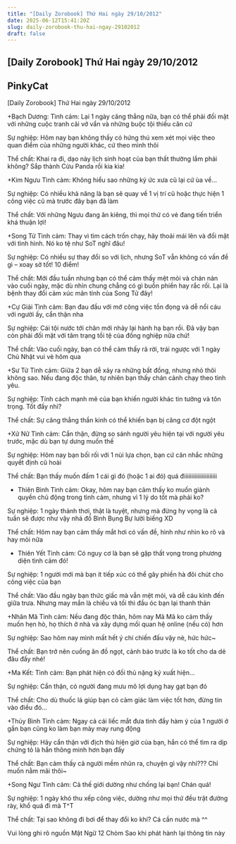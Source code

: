 ```yaml
---
title: "[Daily Zorobook] Thứ Hai ngày 29/10/2012"
date: 2025-06-12T15:41:20Z
slug: daily-zorobook-thu-hai-ngay-29102012
draft: false
---
```


## [Daily Zorobook] Thứ Hai ngày 29/10/2012

## PinkyCat

[Daily Zorobook]
Thứ Hai ngày 29/10/2012

 
+Bạch Dương:
Tình cảm: Lại 1 ngày căng thẳng nữa, bạn có thể phải đối mặt với những cuộc tranh cãi vớ vẩn và những buộc tội thiếu căn cứ
 
Sự nghiệp: Hôm nay bạn không thấy có hứng thú xem xét mọi việc theo quan điểm của những người khác, cứ theo mình thôi
 
Thể chất: Khai ra đi, dạo này lịch sinh hoạt của bạn thất thường lắm phải không? Sắp thành Cừu Panda rồi kia kìa!
 
+Kim Ngưu
Tình cảm: Không hiểu sao những ký ức xưa cũ lại cứ ùa về…
 
Sự nghiệp: Có nhiều khả năng là bạn sẽ quay về 1 vị trí cũ hoặc thực hiện 1 công việc cũ mà trước đây bạn đã làm
 
Thể chất: Với những Ngưu đang ăn kiêng, thì mọi thứ có vẻ đang tiến triển khá thuận lợi!
 
+Song Tử
Tình cảm: Thay vì tìm cách trốn chạy, hãy thoải mái lên và đối mặt với tình hình. Nó ko tệ như SoT nghĩ đâu!
 
Sự nghiệp: Có nhiều sự thay đổi so với lịch, nhưng SoT vẫn không có vấn đề gì – xoay sở tốt! 10 điểm!
 
Thể chất: Mới đầu tuần nhưng bạn có thể cảm thấy mệt mỏi và chán nản vào cuối ngày, mặc dù nhìn chung chẳng có gì buồn phiền hay rắc rối. Lại là bệnh thay đổi cảm xúc mãn tính của Song Tử đây!
 
+Cự Giải
Tình cảm: Bạn đau đầu với mớ công việc tồn đọng và dễ nổi cáu với người ấy, cẩn thận nha
 
Sự nghiệp: Cái tội nước tới chân mới nhảy lại hành hạ bạn rồi. Đã vậy bạn còn phải đối mặt với tâm trạng tồi tệ của đồng nghiệp nữa chứ!
 
Thể chất: Vào cuối ngày, bạn có thể cảm thấy rã rời, trái ngược với 1 ngày Chủ Nhật vui vẻ hôm qua
 
+Sư Tử
Tình cảm: Giữa 2 bạn dễ xảy ra những bất đồng, nhưng nhỏ thôi không sao. Nếu đang độc thân, tự nhiên bạn thấy chán cảnh chạy theo tình yêu.
 
Sự nghiệp: Tính cách mạnh mẽ của bạn khiến người khác tin tưởng và tôn trọng. Tốt đấy nhỉ?
 
Thể chất: Sự căng thẳng thần kinh có thể khiến bạn bị căng cơ đột ngột
 
+Xử Nữ
Tình cảm: Cẩn thận, đừng so sánh người yêu hiện tại với người yêu trước, mặc dù bạn tự dưng muốn thế
 
Sự nghiệp: Hôm nay bạn bối rối với 1 nùi lựa chọn, bạn cứ cân nhắc những quyết định cũ hoài
 
Thể chất: Bạn thấy muốn đấm 1 cái gì đó (hoặc 1 ai đó) quá điiiiiiiiiiiiiiiiiiiiii <Danger detected>
 
+ Thiên Bình
Tình cảm: Okay, hôm nay bạn cảm thấy ko muốn giành quyền chủ động trong tình cảm, nhưng vì 1 lý do tốt mà phải ko?
 
Sự nghiệp: 1 ngày thảnh thơi, thật là tuyệt, nhưng mà đừng hy vọng là cả tuần sẽ được như vậy nhá đồ Bình Bụng Bự lười biếng XD
 
Thể chất: Hôm nay bạn cảm thấy mắt hơi có vấn đề, hình như nhìn ko rõ và hay mỏi nữa
 
+ Thiên Yết
Tình cảm: Có nguy cơ là bạn sẽ gặp thất vọng trong phương diện tình cảm đó!
 
Sự nghiệp: 1 người mới mà bạn ít tiếp xúc có thể gây phiền hà đôi chút cho công việc của bạn
 
Thể chất: Vào đầu ngày bạn thức giấc mà vẫn mệt mỏi, và dễ cáu kỉnh đến giữa trưa. Nhưng may mắn là chiều và tối thì đầu óc bạn lại thanh thản
 
+Nhân Mã
Tình cảm: Nếu đang độc thân, hôm nay Mã Mã ko cảm thấy muốn hẹn hò, họ thích ở nhà và xây dựng mối quan hệ online (nếu có) hơn
 
Sự nghiệp: Sao hôm nay mình mất hết ý chí chiến đấu vậy nè, hức hức~
 
Thể chất: Bạn trở nên cuồng ăn đồ ngọt, cảnh báo trước là ko tốt cho da dẻ đâu đấy nhé!
 
+Ma Kết:
Tình cảm: Bạn phát hiện có đối thủ nặng ký xuất hiện…
 
Sự nghiệp: Cẩn thận, có người đang mưu mô lợi dụng hay gạt bạn đó
 
Thể chất: Cho dù thuốc lá giúp bạn có cảm giác làm việc tốt hơn, đừng tin vào điều đó…
 
+Thủy Bình
Tình cảm: Ngay cả cái liếc mắt đưa tình đầy hàm ý của 1 người ở gần bạn cũng ko làm bạn mảy may rung động
 
Sự nghiệp: Hãy cẩn thận với địch thủ hiện giờ của bạn, hắn có thể tìm ra dịp chứng tỏ là hắn thông minh hơn bạn đấy
 
Thể chất: Bạn cảm thấy cả người mềm nhũn ra, chuyện gì vậy nhỉ??? Chỉ muốn nằm mãi thôi~ 
 
+Song Ngư
Tình cảm: Cả thế giới dường như chống lại bạn! Chán quá!
 
Sự nghiệp: 1 ngày khó thu xếp công việc, dường như mọi thứ đều trật đường rày, khổ quá đi mà T^T
 
Thể chất: Tại sao không đi bơi để thay đổi ko khí? Cá cần nước mà ^^
 
Vui lòng ghi rõ nguồn Mật Ngữ 12 Chòm Sao khi phát hành lại thông tin này